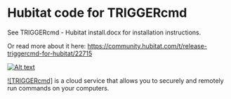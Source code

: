 # Hubitat code for TRIGGERcmd

See TRIGGERcmd - Hubitat install.docx for installation instructions.

Or read more about it here:  https://community.hubitat.com/t/release-triggercmd-for-hubitat/22715

[![Alt text](https://img.youtube.com/vi/V90B7jbEYxI/0.jpg)](https://www.youtube.com/watch?v=V90B7jbEYxI)

[![TRIGGERcmd]](https://www.triggercmd.com) is a cloud service that allows you to securely and remotely run commands on your computers.